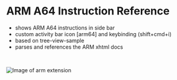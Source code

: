 # ARM A64 Instruction Reference

- shows ARM A64 instructions in side bar
- custom activity bar icon [arm64] and keybinding (shift+cmd+i)
- based on tree-view-sample
- parses and references the ARM xhtml docs
<br>


![Image of arm extension](https://raw.githubusercontent.com/whiteout2/arm64/main/media/arm_screenshot2.png?token=AJK64II64UYI7TJVCC7MXWLBV6AAE)


<!-- # Custom tree view samples

- Node dependencies view
- Json Outline view
- Ftp file explorer view

## Running the example

- Open this example in VS Code Insiders
- `npm install`
- `npm run compile`
- `F5` to start debugging -->
